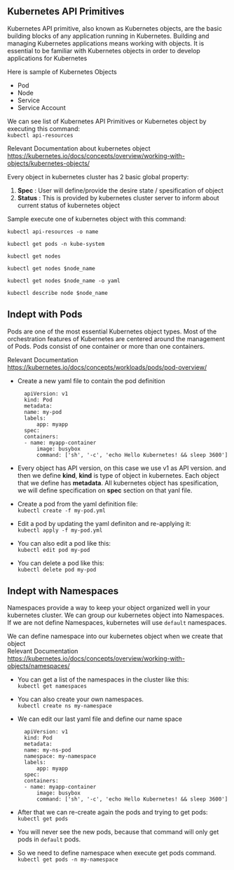 ## Kubernetes API Primitives

Kubernetes API primitive, also known as Kubernetes objects, are the basic building blocks of any application running in Kubernetes. Building and managing Kubernetes applications means working with objects. It is essential to be familiar with Kubernetes objects in order to develop applications for Kubernetes

Here is sample of Kubernetes Objects

- Pod
- Node
- Service
- Service Account

We can see list of Kubernetes API Primitives or Kubernetes object by executing this command: <br/>
`kubectl api-resources`

Relevant Documentation about kubernetes object
https://kubernetes.io/docs/concepts/overview/working-with-objects/kubernetes-objects/

Every object in kubernetes cluster has 2 basic global property:

1. **Spec** : User will define/provide the desire state / spesification of object
2. **Status** : This is provided by kubernetes cluster server to inform about current status of kubernetes object

Sample execute one of kubernetes object with this command: <br/>

```
kubectl api-resources -o name

kubectl get pods -n kube-system

kubectl get nodes

kubectl get nodes $node_name

kubectl get nodes $node_name -o yaml

kubectl describe node $node_name
```

## Indept with Pods

Pods are one of the most essential Kubernetes object types. Most of the orchestration features of Kubernetes are centered around the management of Pods. Pods consist of one container or more than one containers. <br/>

Relevant Documentation <br/>
https://kubernetes.io/docs/concepts/workloads/pods/pod-overview/

- Create a new yaml file to contain the pod definition

      	apiVersion: v1
      	kind: Pod
      	metadata:
      	name: my-pod
      	labels:
      		app: myapp
      	spec:
      	containers:
      	- name: myapp-container
      		image: busybox
      		command: ['sh', '-c', 'echo Hello Kubernetes! && sleep 3600']

- Every object has API version, on this case we use v1 as API version. and then we define **kind**, **kind** is type of object in kubernetes. Each object that we define has **metadata**. All kubernetes object has spesification, we will define specification on **spec** section on that yanl file.

- Create a pod from the yaml definition file: <br/>
  `kubectl create -f my-pod.yml`

- Edit a pod by updating the yaml definiton and re-applying it: <br/>
  `kubectl apply -f my-pod.yml`

- You can also edit a pod like this: <br/>
  `kubectl edit pod my-pod`

- You can delete a pod like this: <br/>
  `kubectl delete pod my-pod`

## Indept with Namespaces

Namespaces provide a way to keep your object organized well in your kubernetes cluster. We can group our kubernetes object into Namespaces. If we are not define Namespaces, kubernetes will use `default` namespaces.

We can define namespace into our kubernetes object when we create that object <br/>
Relevant Documentation
https://kubernetes.io/docs/concepts/overview/working-with-objects/namespaces/ <br/>

- You can get a list of the namespaces in the cluster like this:<br/>
  `kubectl get namespaces`
- You can also create your own namespaces.<br/>
  `kubectl create ns my-namespace`
- We can edit our last yaml file and define our name space

      	apiVersion: v1
      	kind: Pod
      	metadata:
      	name: my-ns-pod
      	namespace: my-namespace
      	labels:
      		app: myapp
      	spec:
      	containers:
      	- name: myapp-container
      		image: busybox
      		command: ['sh', '-c', 'echo Hello Kubernetes! && sleep 3600']

- After that we can re-create again the pods and trying to get pods: <br/>
  `kubectl get pods`
- You will never see the new pods, because that command will only get pods in `default` pods.
- So we need to define namespace when execute get pods command.<br/>
  `kubectl get pods -n my-namespace`
